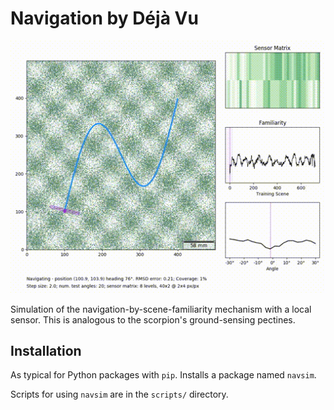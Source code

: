 # Navigation by Déjà Vu

![](example.gif)

Simulation of the navigation-by-scene-familiarity mechanism with a local sensor. This is analogous to the scorpion's ground-sensing pectines.

## Installation

As typical for Python packages with `pip`. Installs a package named `navsim`.

Scripts for using `navsim` are in the `scripts/` directory.
